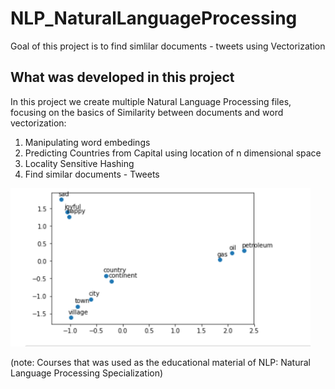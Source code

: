# NLP_NaturalLanguageProcessing
Goal of this project is to find simlilar documents - tweets using Vectorization

## What was developed in this project
In this project we create multiple Natural Language Processing files, focusing on the basics of Similarity between documents and word vectorization:
1. Manipulating word embedings
2. Predicting Countries from Capital using location of n dimensional space
3. Locality Sensitive Hashing
4. Find similar documents - Tweets

<img src="images/PCAcloseWords.png" width="480">


(note: Courses that was used as the educational material of NLP: Natural Language Processing Specialization)
